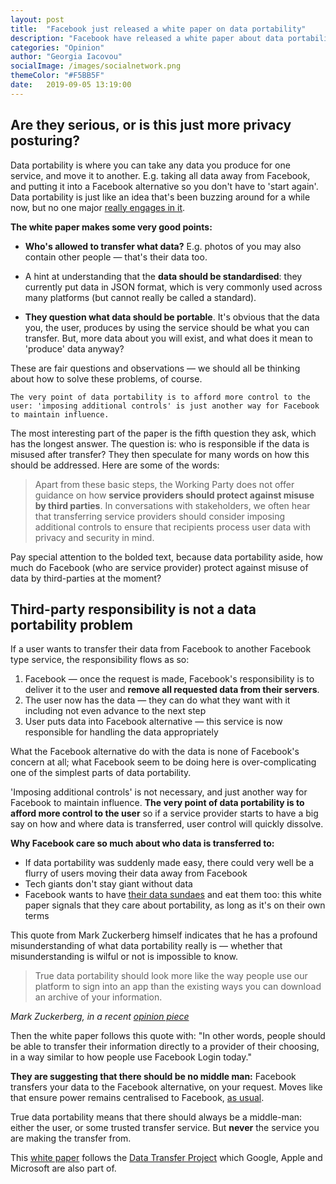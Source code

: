 ```yaml
---
layout: post
title:  "Facebook just released a white paper on data portability"
description: "Facebook have released a white paper about data portability. This explains what data portability means, and how Facebook have approached it"
categories: "Opinion"
author: "Georgia Iacovou"
socialImage: /images/socialnetwork.png
themeColor: "#F5BB5F"
date:   2019-09-05 13:19:00
---
```


## Are they serious, or is this just more privacy posturing?

Data portability is where you can take any data you produce for one service, and move it to another. E.g. taking all data away from Facebook, and putting it into a Facebook alternative so you don't have to 'start again'. Data portability is just like an idea that's been buzzing around for a while now, but no one major [really engages in it](https://blog.metomic.io/main/2019/04/02/How-To-Make-A-Data-Request.html).

**The white paper makes some very good points:**

- **Who's allowed to transfer what data?** E.g. photos of you may also contain other people — that's their data too.
- A hint at understanding that the **data should be standardised**: they currently put data in JSON format, which is very commonly used across many platforms (but cannot really be called a standard).

- **They question what data should be portable**. It's obvious that the data you, the user, produces by using the service should be what you can transfer. But, more data about you will exist, and what does it mean to 'produce' data anyway?

These are fair questions and observations — we should all be thinking about how to solve these problems, of course. 

`The very point of data portability is to afford more control to the user: 'imposing additional controls' is just another way for Facebook to maintain influence.`

The most interesting part of the paper is the fifth question they ask, which has the longest answer. The question is: who is responsible if the data is misused after transfer? They then speculate for many words on how this should be addressed. Here are some of the words:

> Apart from these basic steps, the Working Party does not offer guidance on how **service providers should protect against misuse by third parties**. In conversations with stakeholders, we often hear that transferring service providers should consider imposing additional controls to ensure that recipients process user data with privacy and security in mind.

Pay special attention to the bolded text, because data portability aside, how much do Facebook (who are service provider) protect against misuse of data by third-parties at the moment?

## Third-party responsibility **is not a data portability problem**

If a user wants to transfer their data from Facebook to another Facebook type service, the responsibility flows as so:

1. Facebook — once the request is made, Facebook's responsibility is to deliver it to the user and **remove all requested data from their servers**.
2. The user now has the data — they can do what they want with it including not even advance to the next step
3. User puts data into Facebook alternative — this service is now responsible for handling the data appropriately

What the Facebook alternative do with the data is none of Facebook's concern at all; what Facebook seem to be doing here is over-complicating one of the simplest parts of data portability. 

'Imposing additional controls' is not necessary, and just another way for Facebook to maintain influence. **The very point of data portability is to afford more control to the user** so if a service provider starts to have a big say on how and where data is transferred, user control will quickly dissolve.

**Why Facebook care so much about who data is transferred to:**

- If data portability was suddenly made easy, there could very well be a flurry of users moving their data away from Facebook
- Tech giants don't stay giant without data
- Facebook wants to have [their data sundaes](https://blog.metomic.io/main/2019/05/21/what-is-a-data-trust.html) and eat them too: this white paper signals that they care about portability, as long as it's on their own terms

This quote from Mark Zuckerberg himself indicates that he has a profound misunderstanding of what data portability really is — whether that misunderstanding is wilful or not is impossible to know.

> True data portability should look more like the way people use our platform to sign into an app than the existing ways you can download an archive of your information.

*Mark Zuckerberg, in a recent [opinion piece](https://www.washingtonpost.com/opinions/mark-zuckerberg-the-internet-needs-new-rules-lets-start-in-these-four-areas/2019/03/29/9e6f0504-521a-11e9-a3f7-78b7525a8d5f_story.html)*

Then the white paper follows this quote with: "In other words, people should be able to transfer their information directly to a provider of their choosing, in a way similar to how people use Facebook Login today."

**They are suggesting that there should be no middle man:** Facebook transfers your data to the Facebook alternative, on your request. Moves like that ensure power remains centralised to Facebook, [as usual](https://blog.metomic.io/main/2019/05/09/black-holes.html).

True data portability means that there should always be a middle-man: either the user, or some trusted transfer service. But **never** the service you are making the transfer from.

This [white paper](/images/data-portability-privacy-white-paper.pdf) follows the [Data Transfer Project](https://blog.metomic.io/main/2019/08/02/data-transfer-proj.html) which Google, Apple and Microsoft are also part of.